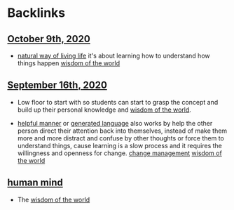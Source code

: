 
# Backlinks
## [October 9th, 2020](<October 9th, 2020.md>)
- [natural way of living life](<natural way of living life.md>) it's about learning how to understand how things happen [wisdom of the world](<wisdom of the world.md>)

## [September 16th, 2020](<September 16th, 2020.md>)
-  Low floor to start with so students can start to grasp the concept and build up their personal knowledge and [wisdom of the world](<wisdom of the world.md>).

- [helpful manner](<helpful manner.md>) or [generated language](<generated language.md>) also works by help the other person direct their attention back into themselves, instead of make them more and more distract and confuse by other thoughts or force them to understand things, cause learning is a slow process and it requires the willingness and openness for change. [change management](<change management.md>) [wisdom of the world](<wisdom of the world.md>)

## [human mind](<human mind.md>)
- The [wisdom of the world](<wisdom of the world.md>)

